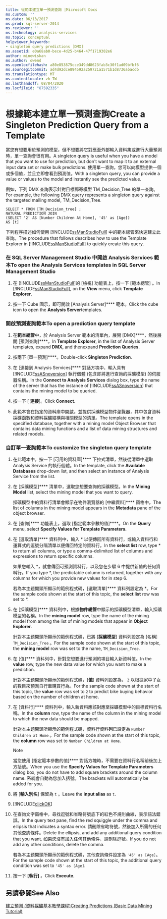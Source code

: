 ```yaml
---
title: 從範本建立單一預測查詢 |Microsoft Docs
ms.custom: ''
ms.date: 06/13/2017
ms.prod: sql-server-2014
ms.reviewer: ''
ms.technology: analysis-services
ms.topic: conceptual
helpviewer_keywords:
- singleton query predictions [DMX]
ms.assetid: e0a68ab0-bece-4d25-b464-47f1719302e6
author: minewiskan
ms.author: owend
ms.openlocfilehash: a80e853875cce349dd8623fab3c30f1ad09bfbf6
ms.sourcegitcommit: ad4d92dce894592a259721a1571b1d8736abacdb
ms.translationtype: MT
ms.contentlocale: zh-TW
ms.lasthandoff: 08/04/2020
ms.locfileid: "87592335"
---
```

# <a name="create-a-singleton-prediction-query-from-a-template"></a><span data-ttu-id="e559b-102">根據範本建立單一預測查詢</span><span class="sxs-lookup"><span data-stu-id="e559b-102">Create a Singleton Prediction Query from a Template</span></span>
  <span data-ttu-id="e559b-103">當您有想要用於預測的模型，但不想要將它對應至外部輸入資料集或進行大量預測時，單一查詢會很有用。</span><span class="sxs-lookup"><span data-stu-id="e559b-103">A singleton query is useful when you have a model that you want to use for prediction, but don't want to map it to an external input data set or make bulk predictions.</span></span> <span data-ttu-id="e559b-104">使用單一查詢，您可以向模型提供一個或多個值，並且立即會看到預測值。</span><span class="sxs-lookup"><span data-stu-id="e559b-104">With a singleton query, you can provide a value or values to the model and instantly see the predicted value.</span></span>  
  
 <span data-ttu-id="e559b-105">例如，下列 DMX 查詢表示針對目標郵寄模型 TM_Decision_Tree 的單一查詢。</span><span class="sxs-lookup"><span data-stu-id="e559b-105">For example, the following DMX query represents a singleton query against the targeted mailing model, TM_Decision_Tree.</span></span>  
  
```  
SELECT * FROM [TM_Decision_tree] ;  
NATURAL PREDICTION JOIN  
(SELECT '2' AS [Number Children At Home], '45' as [Age])  
AS [t]  
```  
  
 <span data-ttu-id="e559b-106">下列程序描述如何使用 [!INCLUDE[ssManStudioFull](../../includes/ssmanstudiofull-md.md)] 中的範本總管來快速建立此查詢。</span><span class="sxs-lookup"><span data-stu-id="e559b-106">The procedure that follows describes how to use the Template Explorer in [!INCLUDE[ssManStudioFull](../../includes/ssmanstudiofull-md.md)] to quickly create this query.</span></span>  
  
### <a name="to-open-the-analysis-services-templates-in-sql-server-management-studio"></a><span data-ttu-id="e559b-107">在 SQL Server Management Studio 中開啟 Analysis Services 範本</span><span class="sxs-lookup"><span data-stu-id="e559b-107">To open the Analysis Services templates in SQL Server Management Studio</span></span>  
  
1.  <span data-ttu-id="e559b-108">在 [!INCLUDE[ssManStudioFull](../../includes/ssmanstudiofull-md.md)]的 [檢視]  功能表上，按一下 [範本總管] 。</span><span class="sxs-lookup"><span data-stu-id="e559b-108">In [!INCLUDE[ssManStudioFull](../../includes/ssmanstudiofull-md.md)], on the **View** menu, click **Template Explorer**.</span></span>  
  
2.  <span data-ttu-id="e559b-109">按一下 Cube 圖示，即可開啟 [Analysis Server]\*\*\*\* 範本。</span><span class="sxs-lookup"><span data-stu-id="e559b-109">Click the cube icon to open the **Analysis Server**templates.</span></span>  
  
### <a name="to-open-a-prediction-query-template"></a><span data-ttu-id="e559b-110">開啟預測查詢範本</span><span class="sxs-lookup"><span data-stu-id="e559b-110">To open a prediction query template</span></span>  
  
1.  <span data-ttu-id="e559b-111">在**範本總管**中，於 Analysis Server 範本的清單內，展開 [DMX]\*\*\*\*，然後展開 [預測查詢]\*\*\*\*。</span><span class="sxs-lookup"><span data-stu-id="e559b-111">In **Template Explorer**, in the list of Analysis Server templates, expand **DMX**, and thenexpand **Prediction Queries**.</span></span>  
  
2.  <span data-ttu-id="e559b-112">按兩下 [單一預測]\*\*\*\*。</span><span class="sxs-lookup"><span data-stu-id="e559b-112">Double-click **Singleton Prediction**.</span></span>  
  
3.  <span data-ttu-id="e559b-113">在 [連接到 Analysis Services]\*\*\*\* 對話方塊中，輸入具有 [!INCLUDE[ssASnoversion](../../includes/ssasnoversion-md.md)] 執行個體 (包含即將進行查詢的採礦模型) 的伺服器名稱。</span><span class="sxs-lookup"><span data-stu-id="e559b-113">In the **Connect to Analysis Services** dialog box, type the name of the server that has the instance of [!INCLUDE[ssASnoversion](../../includes/ssasnoversion-md.md)] that contains the mining model to be queried.</span></span>  
  
4.  <span data-ttu-id="e559b-114">按一下 [ **連接**]。</span><span class="sxs-lookup"><span data-stu-id="e559b-114">Click **Connect**.</span></span>  
  
5.  <span data-ttu-id="e559b-115">此範本會在指定的資料庫中開啟，並提供採礦模型物件瀏覽器，其中包含資料採礦函數和資料採礦結構與相關模型的清單。</span><span class="sxs-lookup"><span data-stu-id="e559b-115">The template opens in the specified database, together with a mining model Object Browser that contains data mining functions and a list of data mining structures and related models.</span></span>  
  
### <a name="to-customize-the-singleton-query-template"></a><span data-ttu-id="e559b-116">自訂單一查詢範本</span><span class="sxs-lookup"><span data-stu-id="e559b-116">To customize the singleton query template</span></span>  
  
1.  <span data-ttu-id="e559b-117">在此範本中，按一下 [可用的資料庫]\*\*\*\* 下拉式清單，然後從清單中選取 Analysis Service 的執行個體。</span><span class="sxs-lookup"><span data-stu-id="e559b-117">In the template, click the **Available Databases** drop-down list, and then select an instance of Analysis Service from the list.</span></span>  
  
2.  <span data-ttu-id="e559b-118">在 [採礦模型]\*\*\*\* 清單中，選取您想要查詢的採礦模型。</span><span class="sxs-lookup"><span data-stu-id="e559b-118">In the **Mining Model** list, select the mining model that you want to query.</span></span>  
  
     <span data-ttu-id="e559b-119">採礦模型中的資料行清單會顯示在物件瀏覽器的 [中繼資料]\*\*\*\* 窗格中。</span><span class="sxs-lookup"><span data-stu-id="e559b-119">The list of columns in the mining model appears in the **Metadata** pane of the object browser.</span></span>  
  
3.  <span data-ttu-id="e559b-120">在 [查詢]\*\*\*\* 功能表上，選取 [指定範本參數的值]\*\*\*\*。</span><span class="sxs-lookup"><span data-stu-id="e559b-120">On the **Query** menu, select **Specify Values for Template Parameters**.</span></span>  
  
4.  <span data-ttu-id="e559b-121">在 [選取清單]\*\*\*\* 資料列中，輸入 \* 以便傳回所有資料行，或輸入資料行和運算式的逗號分隔清單以便傳回特定的資料行。</span><span class="sxs-lookup"><span data-stu-id="e559b-121">In the **select list** row, type \* to return all columns, or type a comma-delimited list of columns and expressions to return specific columns.</span></span>  
  
     <span data-ttu-id="e559b-122">如果您輸入 \*，就會傳回可預測資料行，以及您在步驟 6 中提供新值的任何資料行。</span><span class="sxs-lookup"><span data-stu-id="e559b-122">If you type \*, the predictable column is returned, together with any columns for which you provide new values for in step 6.</span></span>  
  
     <span data-ttu-id="e559b-123">若為本主題開頭所顯示的範例程式碼，[選取清單]\*\*\*\* 資料列設定為 \*。</span><span class="sxs-lookup"><span data-stu-id="e559b-123">For the sample code shown at the start of this topic, the **select list** row was set to \*.</span></span>  
  
5.  <span data-ttu-id="e559b-124">在 [採礦模型]\*\*\*\* 資料列中，根據**物件總管**中顯示的採礦模型清單，輸入採礦模型的名稱。</span><span class="sxs-lookup"><span data-stu-id="e559b-124">In the **mining model** row, type the name of the mining model from among the list of mining models that appear in **Object Explorer**.</span></span>  
  
     <span data-ttu-id="e559b-125">針對本主題開頭所顯示的範例程式碼，已將 [**採礦模型**] 資料列設定為 [名稱] `TM_Decision_Tree` 。</span><span class="sxs-lookup"><span data-stu-id="e559b-125">For the sample code shown at the start of this topic, the **mining model** row was set to the name, `TM_Decision_Tree`.</span></span>  
  
6.  <span data-ttu-id="e559b-126">在 [值]\*\*\*\* 資料列中，針對您想要進行預測的項目輸入新資料值。</span><span class="sxs-lookup"><span data-stu-id="e559b-126">In the **value** row, type the new data value for which you want to make a prediction.</span></span>  
  
     <span data-ttu-id="e559b-127">針對本主題開頭所顯示的範例程式碼，[**值**] 資料列設定為， `2` 以根據家中子女的數目來預測自行車購買行為。</span><span class="sxs-lookup"><span data-stu-id="e559b-127">For the sample code shown at the start of this topic, the **value** row was set to `2` to predict bike buying behavior based on the number of children at home.</span></span>  
  
7.  <span data-ttu-id="e559b-128">在 [資料行]\*\*\*\* 資料列中，輸入新資料應該對應至採礦模型中的目標資料行名稱。</span><span class="sxs-lookup"><span data-stu-id="e559b-128">In the **column** row, type the name of the column in the mining model to which the new data should be mapped.</span></span>  
  
     <span data-ttu-id="e559b-129">針對本主題開頭所顯示的範例程式碼，資料行資料**列**已設定為 `Number Children at Home` 。</span><span class="sxs-lookup"><span data-stu-id="e559b-129">For the sample code shown at the start of this topic, the **column** row was set to `Number Children at Home`.</span></span>  
  
    > [!NOTE]  
    >  <span data-ttu-id="e559b-130">當您使用 [指定範本參數的值]\*\*\*\* 對話方塊時，不需要在資料行名稱前後加上方括號。</span><span class="sxs-lookup"><span data-stu-id="e559b-130">When you use the **Specify Values for Template Parameters** dialog box, you do not have to add square brackets around the column name.</span></span> <span data-ttu-id="e559b-131">系統會自動為您加入括號。</span><span class="sxs-lookup"><span data-stu-id="e559b-131">The brackets will automatically be added for you.</span></span>  
  
8.  <span data-ttu-id="e559b-132">將 [**輸入別名**] 保留為 `t` 。</span><span class="sxs-lookup"><span data-stu-id="e559b-132">Leave the **input alias** as `t`.</span></span>  
  
9. [!INCLUDE[clickOK](../../includes/clickok-md.md)]  
  
10. <span data-ttu-id="e559b-133">在查詢文字窗格中，尋找逗號和省略符號底下的紅色不規則曲線，表示語法錯誤。</span><span class="sxs-lookup"><span data-stu-id="e559b-133">In the query text pane, find the red squiggle under the comma and ellipsis that indicates a syntax error.</span></span> <span data-ttu-id="e559b-134">請刪除省略符號，然後加入所需的任何其他查詢條件。</span><span class="sxs-lookup"><span data-stu-id="e559b-134">Delete the ellipsis, and add any additional query condition that you want.</span></span> <span data-ttu-id="e559b-135">如果您沒有加入任何其他條件，請刪除逗號。</span><span class="sxs-lookup"><span data-stu-id="e559b-135">If you do not add any other conditions, delete the comma.</span></span>  
  
     <span data-ttu-id="e559b-136">若為本主題開頭所顯示的範例程式碼，其他查詢條件設定為 `'45' as [Age]`。</span><span class="sxs-lookup"><span data-stu-id="e559b-136">For the sample code shown at the start of this topic, the additional query condition was set to `'45' as [Age]`.</span></span>  
  
11. <span data-ttu-id="e559b-137">按一下 **[執行]** 。</span><span class="sxs-lookup"><span data-stu-id="e559b-137">Click **Execute**.</span></span>  
  
## <a name="see-also"></a><span data-ttu-id="e559b-138">另請參閱</span><span class="sxs-lookup"><span data-stu-id="e559b-138">See Also</span></span>  
 [<span data-ttu-id="e559b-139">建立預測 &#40;資料採礦基本教學課程&#41;</span><span class="sxs-lookup"><span data-stu-id="e559b-139">Creating Predictions &#40;Basic Data Mining Tutorial&#41;</span></span>](../../tutorials/creating-predictions-basic-data-mining-tutorial.md)  
  
  
